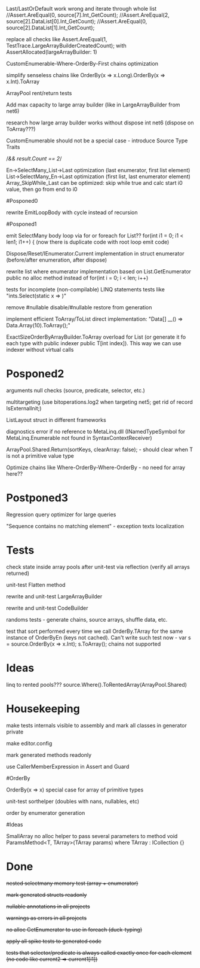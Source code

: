 Last/LastOrDefault work wrong and iterate through whole list
//Assert.AreEqual(0, source[7].Int_GetCount);
    //Assert.AreEqual(2, source[2].DataList[0].Int_GetCount);
    //Assert.AreEqual(0, source[2].DataList[1].Int_GetCount);


replace all checks like
        Assert.AreEqual(1, TestTrace.LargeArrayBuilderCreatedCount);
with
		AssertAllocated(largeArrayBuilder: 1)

CustomEnumerable-Where-OrderBy-First chains optimization

simplify senseless chains like OrderBy(x => x.Long).OrderBy(x => x.Int).ToArray

ArrayPool rent/return tests

Add max capacity to large array builder (like in LargeArrayBuilder from net6)

research how large array builder works without dispose int net6 (dispose on ToArray???)

CustomEnumerable should not be a special case - introduce Source Type Traits

/*&& result.Count == 2*/

En->SelectMany_List->Last optimization (last enumerator, first list element)
List->SelectMany_En->Last optimization  (first list, last enumerator element)
Array_SkipWhile_Last can be optimized: skip while true and calc start i0 value, then go from end to i0

#Posponed0

rewrite EmitLoopBody with cycle instead of recursion

#Posponed1

emit SelectMany body loop via for or foreach for List<T>??  for(int i1 = 0; i1 < len1; i1++) { (now there is duplicate code with root loop emit code)

Dispose/Reset/IEnumerator.Current implementation in struct enumerator (before/after enumeration, after dispose)

rewrite list where enumerator implementation based on List<T>.GetEnumerator public no alloc method instead of for(int i = 0; i < len; i++)

tests for incomplete (non-compilable) LINQ statements tests like "ints.Select(static x => )"

remove #nullable disable/#nullable restore from generation

implement efficient ToArray/ToList direct implementation: "Data[] __() => Data.Array(10).ToArray();"

ExactSizeOrderByArrayBuilder.ToArray overload for List<T> (or generate it fo each type with public indexer public T[int index]). This way we can use indexer without virtual calls

# Posponed2

arguments null checks (source, predicate, selector, etc.)

multitargeting (use bitoperations.log2 when targeting net5; get rid of record IsExternalInit;)

ListLayout struct in different frameworks

diagnostics error if no reference to MetaLinq.dll (INamedTypeSymbol for MetaLinq.Enumerable not found in SyntaxContextReceiver)

ArrayPool<TKey>.Shared.Return(sortKeys, clearArray: false); - should clear when T is not a primitive value type

Optimize chains like Where-OrderBy-Where-OrderBy - no need for array here??

# Postponed3

Regression query optimizer for large queries

"Sequence contains no matching element" - exception texts localization

# Tests

check state inside array pools after unit-test via reflection (verify all arrays returned)

unit-test Flatten method

rewrite and unit-test LargeArrayBuilder

rewrite and unit-test CodeBuilder

randoms tests - generate chains, source arrays, shuffle data, etc.

test that sort performed every time we call OrderBy.TArray for the same instance of OrderByEn (keys not cached). Can't write such test now - var s = source.OrderBy(x => x.Int); s.ToArray(); chains not supported

# Ideas

linq to rented pools??? source.Where().ToRentedArray(ArrayPool<T>.Shared)

# Housekeeping

make tests internals visible to assembly and mark all classes in generator private

make editor.config

mark generated methods readonly

use CallerMemberExpression in Assert and Guard

#OrderBy

OrderBy(x => x) special case for array of primitive types

unit-test sorthelper (doubles with nans, nullables, etc)

order by enumerator generation

#Ideas

SmallArray no alloc helper to pass several parameters to method void ParamsMethod<T, TArray>(TArray params) where TArray : ICollection<T> {}

# Done

~~nested selectmany memory test (array + enumerator)~~

~~mark generated structs readonly~~

~~nullable annotations in all projects~~

~~warnings as errors in all projects~~

~~no alloc GetEnumerator to use in foreach (duck-typing)~~

~~apply all spike tests to generated code~~

~~tests that selector/predicate is always called exactly once for each element (no code like current2 => current1[i1])~~
